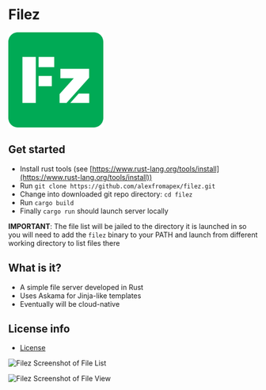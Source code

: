 # Filez

![Filez Logo](https://raw.githubusercontent.com/alexfromapex/filez/master/static/favicon/android-chrome-192x192.png)

## Get started

- Install rust tools (see [https://www.rust-lang.org/tools/install](https://www.rust-lang.org/tools/install))
- Run `git clone https://github.com/alexfromapex/filez.git`
- Change into downloaded git repo directory: `cd filez`
- Run `cargo build`
- Finally `cargo run` should launch server locally

**IMPORTANT**: The file list will be jailed to the directory it is launched in so you will need to add the `filez` binary to your PATH and launch from different working directory to list files there

## What is it?
- A simple file server developed in Rust
- Uses Askama for Jinja-like templates
- Eventually will be cloud-native

## License info
- [License](LICENSE.md)

![Filez Screenshot of File List](https://user-images.githubusercontent.com/1907805/107863671-2004de00-6e24-11eb-8593-6bf213472ff6.png)

![Filez Screenshot of File View](https://user-images.githubusercontent.com/1907805/107863702-54789a00-6e24-11eb-91d6-936a24554960.png)
